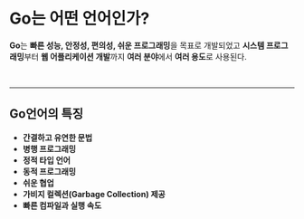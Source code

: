# **Go는 어떤 언어인가?**

**Go**는 **빠른 성능, 안정성, 편의성, 쉬운 프로그래밍**을 목표로 개발되었고 **시스템 프로그래밍**부터 **웹 어플리케이션 개발**까지 **여러 분야**에서 **여러 용도**로 사용된다.

<br>

---
## **Go언어의 특징**
- **간결하고 유연한 문법**
- **병행 프로그래밍**
- **정적 타입 언어**
- **동적 프로그래밍**
- **쉬운 협업**
- **가비지 컬렉션(Garbage Collection) 제공**
- **빠른 컴파일과 실행 속도**